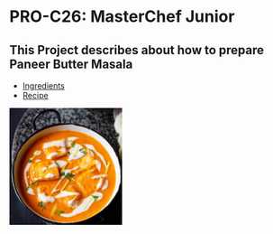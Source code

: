 # PRO-C26: MasterChef Junior

## This Project describes about how to prepare Paneer Butter Masala

* [Ingredients](ingredients.md)
* [Recipe](recipe.md)

[<img src="images/pbm-1.jpg" width="200" alt="Puneer Butter Masala"> ](images/pbm-1.jpg )